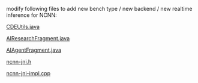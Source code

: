 
modify following files to add new bench type / new backend / new realtime inference for NCNN:

<a href="https://github.com/zhouwg/kantv/blob/master/cdeosplayer/cdeosplayer-lib/src/main/java/cdeos/media/player/CDEUtils.java#L4027">CDEUtils.java</a>


<a href="https://github.com/zhouwg/kantv/blob/master/cdeosplayer/kantv/src/main/java/com/cdeos/kantv/ui/fragment/AIResearchFragment.java">AIResearchFragment.java</a>


<a href="https://github.com/zhouwg/kantv/blob/master/cdeosplayer/kantv/src/main/java/com/cdeos/kantv/ui/fragment/AIAgentFragment.java">AIAgentFragment.java</a>


<a href="https://github.com/zhouwg/kantv/blob/master/core/ncnn/jni/ncnn-jni.h">ncnn-jni.h</a>


<a href="https://github.com/zhouwg/kantv/blob/master/core/ncnn/jni/ncnn-jni-impl.cpp">ncnn-jni-impl.cpp</a>
